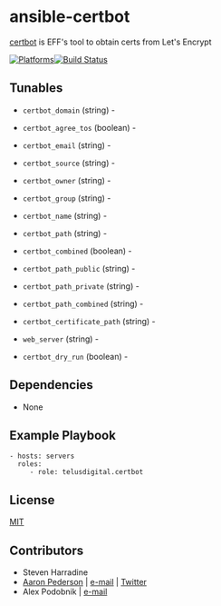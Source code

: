 # ansible-certbot

[certbot](https://github.com/certbot/certbot) is EFF's tool to obtain certs from Let's Encrypt

[![Platforms](http://img.shields.io/badge/platforms-ubuntu-lightgrey.svg?style=flat)](#)[![Build Status](https://travis-ci.org/telusdigital/ansible-certbot.svg?branch=master)](https://travis-ci.org/telusdigital/ansible-certbot)

Tunables
--------
* ```certbot_domain``` (string) -
* ```certbot_agree_tos``` (boolean) -
* ```certbot_email``` (string) -
* ```certbot_source``` (string) -

* ```certbot_owner``` (string) -
* ```certbot_group``` (string) -

* ```certbot_name``` (string) -
* ```certbot_path``` (string) -
* ```certbot_combined``` (boolean) -
* ```certbot_path_public``` (string) -
* ```certbot_path_private``` (string) -
* ```certbot_path_combined``` (string) -
* ```certbot_certificate_path``` (string) -
* ```web_server``` (string) -

* ```certbot_dry_run``` (boolean) -

Dependencies
------------
* None

Example Playbook
----------------
    - hosts: servers
      roles:
         - role: telusdigital.certbot

License
-------
[MIT](https://tldrlegal.com/license/mit-license)

Contributors
------------
* Steven Harradine
* [Aaron Pederson](https://aaronpederson.github.io/) | [e-mail](mailto:aaron.pederson@gmail.com) | [Twitter](https://twitter.com/GunFuSamurai)
* Alex Podobnik | [e-mail](mailto:alexandar.podobnik@gmail.com)

